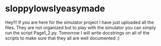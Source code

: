 # sloppylowslyeasymade
Hey!!! If you are here for the simulator project I have just uploaded all the files. They are not organized but to play with the simulator you can simply run the script Page1_2.py.
Tomorrow I will write docstrings on all of the scripts to make sure that they all are well documented :)
